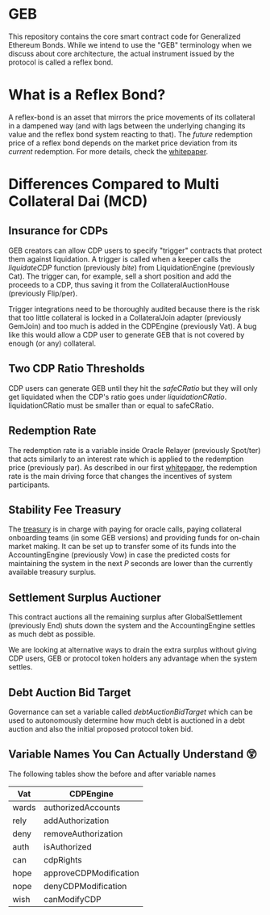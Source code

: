 # GEB

This repository contains the core smart contract code for Generalized Ethereum Bonds. While we intend to use the "GEB" terminology when we discuss about core architecture, the actual instrument issued by the protocol is called a reflex bond.

# What is a Reflex Bond?

A reflex-bond is an asset that mirrors the price movements of its collateral in a dampened way (and with lags between the underlying changing its value and the reflex bond system reacting to that). The _future_ redemption price of a reflex bond depends on the market price deviation from its _current_ redemption. For more details, check the [whitepaper](https://github.com/reflexer-labs/whitepapers/blob/master/rai.pdf).

# Differences Compared to Multi Collateral Dai (MCD)

## Insurance for CDPs

GEB creators can allow CDP users to specify "trigger" contracts that protect them against liquidation. A trigger is called when a keeper calls the *liquidateCDP* function (previously *bite*) from LiquidationEngine (previously Cat). The trigger can, for example, sell a short position and add the proceeds to a CDP, thus saving it from the CollateralAuctionHouse (previously Flip/per).

Trigger integrations need to be thoroughly audited because there is the risk that too little collateral is locked in a CollateralJoin adapter (previously GemJoin) and too much is added in the CDPEngine (previously Vat). A bug like this would allow a CDP user to generate GEB that is not covered by enough (or any) collateral.

## Two CDP Ratio Thresholds

CDP users can generate GEB until they hit the *safeCRatio* but they will only get liquidated when the CDP's ratio goes under *liquidationCRatio*. liquidationCRatio must be smaller than or equal to safeCRatio.

## Redemption Rate

The redemption rate is a variable inside Oracle Relayer (previously Spot/ter) that acts similarly to an interest rate which is applied to the redemption price (previously par). As described in our first [whitepaper](https://github.com/reflexer-labs/whitepapers/blob/master/rai.pdf), the redemption rate is the main driving force that changes the incentives of system participants.

## Stability Fee Treasury

The [treasury](https://github.com/reflexer-labs/geb/blob/master/src/StabilityFeeTreasury.sol) is in charge with paying for oracle calls, paying collateral onboarding teams (in some GEB versions) and providing funds for on-chain market making. It can be set up to transfer some of its funds into the AccountingEngine (previously Vow) in case the predicted costs for maintaining the system in the next *P* seconds are lower than the currently available treasury surplus.

## Settlement Surplus Auctioner

This contract auctions all the remaining surplus after GlobalSettlement (previously End) shuts down the system and the AccountingEngine settles as much debt as possible.

We are looking at alternative ways to drain the extra surplus without giving CDP users, GEB or protocol token holders any advantage when the system settles.

## Debt Auction Bid Target

Governance can set a variable called *debtAuctionBidTarget* which can be used to autonomously determine how much debt is auctioned in a debt auction and also the initial proposed protocol token bid.

## Variable Names You Can Actually Understand :astonished:

The following tables show the before and after variable names

| Vat | CDPEngine |
| --- | --- |
| wards | authorizedAccounts |
| rely | addAuthorization |
| deny | removeAuthorization |
| auth | isAuthorized |
| can | cdpRights |
| hope | approveCDPModification |
| nope | denyCDPModification |
| wish | canModifyCDP |
